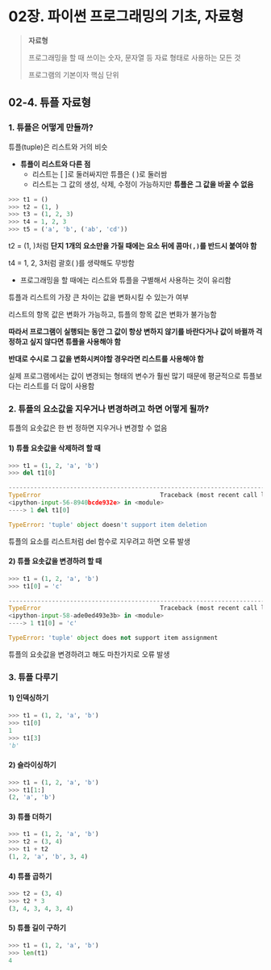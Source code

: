 # 02장. 파이썬 프로그래밍의 기초, 자료형

> **자료형**
>
> 프로그래밍을 할 때 쓰이는 숫자, 문자열 등 자료 형태로 사용하는 모든 것
>
> 프로그램의 기본이자 핵심 단위





## 02-4. 튜플 자료형

### 1. 튜플은 어떻게 만들까?

튜플(tuple)은 리스트와 거의 비슷

- **튜플이 리스트와 다른 점**
  - 리스트는 [ ]로 둘러싸지만 튜플은 ( )로 둘러쌈
  - 리스트는 그 값의 생성, 삭제, 수정이 가능하지만 **튜플은 그 값을 바꿀 수 없음**





```python
>>> t1 = ()
>>> t2 = (1, )
>>> t3 = (1, 2, 3)
>>> t4 = 1, 2, 3
>>> t5 = ('a', 'b', ('ab', 'cd'))
```

t2 = (1, )처럼 **단지 1개의 요소만을 가질 때에는 요소 뒤에 콤마`(,)`를 반드시 붙여야 함**

t4 = 1, 2, 3처럼 괄호( )를 생략해도 무방함





- 프로그래밍을 할 때에는 리스트와 튜플을 구별해서 사용하는 것이 유리함

튜플과 리스트의 가장 큰 차이는 값을 변화시킬 수 있는가 여부

리스트의 항목 값은 변화가 가능하고, 튜플의 항목 값은 변화가 불가능함

**따라서 프로그램이 실행되는 동안 그 값이 항상 변하지 않기를 바란다거나 값이 바뀔까 걱정하고 싶지 않다면 튜플을 사용해야 함**

**반대로 수시로 그 값을 변화시켜야할 경우라면 리스트를 사용해야 함**

실제 프로그램에서는 값이 변경되는 형태의 변수가 훨씬 많기 때문에 평균적으로 튜플보다는 리스트를 더 많이 사용함





### 2. 튜플의 요소값을 지우거나 변경하려고 하면 어떻게 될까?

튜플의 요솟값은 한 번 정하면 지우거나 변경할 수 없음

#### 1) 튜플 요솟값을 삭제하려 할 때

```python
>>> t1 = (1, 2, 'a', 'b')
>>> del t1[0]
```

```python
---------------------------------------------------------------------------
TypeError                                 Traceback (most recent call last)
<ipython-input-56-8940bcde932e> in <module>
----> 1 del t1[0]

TypeError: 'tuple' object doesn't support item deletion
```

튜플의 요소를 리스트처럼 del 함수로 지우려고 하면 오류 발생





#### 2) 튜플 요솟값을 변경하려 할 때

```python
>>> t1 = (1, 2, 'a', 'b')
>>> t1[0] = 'c'
```

```python
---------------------------------------------------------------------------
TypeError                                 Traceback (most recent call last)
<ipython-input-58-ade0ed493e3b> in <module>
----> 1 t1[0] = 'c'

TypeError: 'tuple' object does not support item assignment
```

튜플의 요솟값을 변경하려고 해도 마찬가지로 오류 발생







### 3. 튜플 다루기

#### 1) 인덱싱하기

```python
>>> t1 = (1, 2, 'a', 'b')
>>> t1[0]
1
>>> t1[3]
'b'
```





#### 2) 슬라이싱하기

```python
>>> t1 = (1, 2, 'a', 'b')
>>> t1[1:]
(2, 'a', 'b')
```





#### 3) 튜플 더하기

```python
>>> t1 = (1, 2, 'a', 'b')
>>> t2 = (3, 4)
>>> t1 + t2
(1, 2, 'a', 'b', 3, 4)
```





#### 4) 튜플 곱하기

```python
>>> t2 = (3, 4)
>>> t2 * 3
(3, 4, 3, 4, 3, 4)
```





####  5) 튜플 길이 구하기

```python
>>> t1 = (1, 2, 'a', 'b')
>>> len(t1)
4
```



